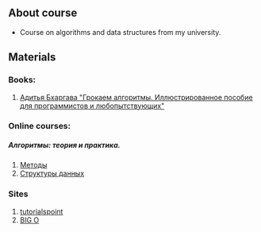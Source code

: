 [comment]: <> (# Data-Structures-and-Algorithms)


## About course
* Course on algorithms and data structures from my university.

## Materials
### Books:
   1. [Адитья Бхаргава "Грокаем алгоритмы. Иллюстрированное пособие для программистов и любопытствующих"](https://t.me/progbook/537)

### Online courses:
##### Алгоритмы: теория и практика.
  1. [Методы](https://stepik.org/course/217/syllabus)
  2. [Структуры данных](https://stepik.org/course/1547/syllabus)
  
### Sites
  1. [tutorialspoint](https://www.tutorialspoint.com/data_structures_algorithms/index.htm)
  2. [BIG O](https://habr.com/ru/post/444594/)
